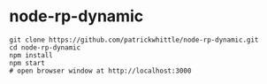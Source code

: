 # node-rp-dynamic

```
git clone https://github.com/patrickwhittle/node-rp-dynamic.git
cd node-rp-dynamic
npm install
npm start
# open browser window at http://localhost:3000
```
